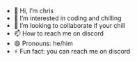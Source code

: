 - 👋 Hi, I’m chris
- 👀 I’m interested in coding and chilling
- 💞️ I’m looking to collaborate if your chill
- 📫 How to reach me on discord
- 😄 Pronouns: he/him
- ⚡ Fun fact: you can reach me on discord 

<!---
christiamr11/christiamr11 is a ✨ special ✨ repository because its `README.md` (this file) appears on your GitHub profile.
You can click the Preview link to take a look at your changes.
--->
